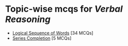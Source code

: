 # Topic-wise mcqs for *Verbal Reasoning*

- [Logical Sequence of Words](https://mcqmate.com/topic/logical-sequence-of-words) [34 MCQs]
- [Series Completion](https://mcqmate.com/topic/series-completion) [5 MCQs]
